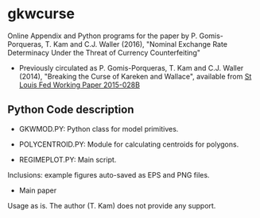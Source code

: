 gkwcurse
=========

Online Appendix and Python programs for the paper by P. Gomis-Porqueras, T. Kam and C.J. Waller (2016), "Nominal Exchange Rate Determinacy Under the Threat of Currency Counterfeiting"

* Previously circulated as P. Gomis-Porqueras, T. Kam and C.J. Waller (2014), "Breaking the Curse of Kareken and Wallace", available from [St Louis Fed Working Paper 2015-028B](https://research.stlouisfed.org/wp/more/2015-028)

Python Code description
-----------------------

* GKWMOD.PY: Python class for model primitives.

* POLYCENTROID.PY: Module for calculating centroids for polygons.

* REGIMEPLOT.PY: Main script.

Inclusions: example figures auto-saved as EPS and PNG files.

* Main paper

Usage as is. The author (T. Kam) does not provide any support.
